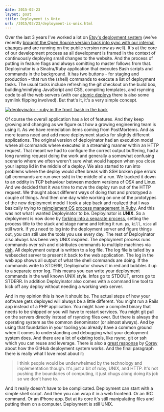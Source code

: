 ```yaml
---
date: 2015-02-23
layout: post
title: Deployment is Unix
url: /2015/02/23/deployment-is-unix.html
---
```


Over the last 3 years I've worked a lot on [Etsy's deployment
system][deployinator] (we've recently [brought the Open Source version back
into sync with our internal changes][deployinator_post] and are running on the
public version now as well). It's at the core of our development process as
all development is framed in the context of continuously deploying small
changes to the website. And the process of putting in feature flags and always
comitting to master follows from that. Deployinator is a Sinatra/Ruby
application that executes Bash scripts and commands in the background. It has
two buttons - for staging and production - that run the (shell) commands to
execute a list of deployment tasks. The usual tasks include refreshing the git
checkout on the build box, building/minifying JavaScript and CSS, compiling
templates, and rsyncing code to all the web servers (with our [atomic
deploys][atomic_deploys] there is also some symlink flipping involved). But
that's it, it's a very simple concept.

[![deployinator - ruby in the front, bash in the
back](/images/deployinator-ruby-bash.png)][talk]

Of course the overall application has a lot of features. And they keep growing
and changing as we figure out how a growing engineering team is using it. As
we have remediation items coming from PostMortems. And as more teams need and
add more deployment stacks for slightly different applications. The original
version of deployinator had an execution model where all commands where
executed in a streaming manner within an HTTP request. That meant we had to
configure the correct output buffering, had a long running request doing the
work and generally a somewhat confusing scenario where we often weren't sure
what would happen when you close your laptop lid in the middle of a deploy. We
also started to run into problems where the deploy would often break with SSH
broken pipe errors (all commands are run over ssh) in the middle of a run. We
tracked it down to an oddity in TCP behaviour between modern versions of OSX
and Linux.  And we decided that it was time to move the deploy run out of the
HTTP request. We thought about different ways of doing that and prototyped a
couple of things. And then one day while working on one of the prototypes of
the new deployment model I took a step back and realized that I was basically
trying to [reimplement OS process management in Ruby][unixtweet]. And this was
not what I wanted Deployinator to be. Deployinator is **UNIX**. So a
deployment is now done by [forking into a separate process][fork], setting the
process title to the stack and stage name and letting it run. `ps`, `kill`,
`nice` all still work. If you need to log into the deployment server and
figure things out, you can still use the tools you use every day. The rest of
Deployinator also always has been very UNIX inspired. The deployment process
runs commands over ssh and distributes commands to multiple machines via
[dsh][dsh]. All deployment output is written to a log file. The log file is
tailed by a websocket server to present it back to the web application. The
log in the web app shows all output of what the shell commands are doing. If
the commands write to STDERR, Deployinator shows it in red and bubbles it up
to a separate error log. This means you can write your deployment commands in
the well known UNIX style. Infos go to STDOUT, errors go to STDERR. In
addition Deployinator also comes with a command line tool to kick off any
deploy without needing a working web server.

And in my opinion this is how it should be. The actual steps of how your
software gets deployed will always be a little different. You might run a
Rails app instead of a PHP application. You might have a compiled binary that
needs to be shipped or you will have to restart services. You might git pull
on the servers directly instead of rsyncing files over. But there is always
the operating system as the common denominator (or almost always). And by
using that foundation in your tooling you already have a common ground when it
comes to understanding and debugging what your deployment system does. And
there are a lot of existing tools, like rsync, git or ssh which you can reuse
and leverage. There is also a [great response][gh_deploy] by [Corey][corey]
about how the GitHub deployment system works. And the final paragraph there
is really what I love most about it:

> I think people would be underwhelmed by the technology and implementation though. It's just a bit of ruby, UNIX, and HTTP. It's not pushing the boundaries of computing, it just chugs along doing its job so we don't have to.

And it really doesn't have to be complicated. Deployment can start with a
simple shell script. And then you can wrap it in a web frontend. Or an IRC
command.  Or an iPhone app. But at its core it's still manipulating files and
putting them on a computer. Deployment is still UNIX.


[deployinator_post]: https://codeascraft.com/2015/02/20/re-introducing-deployinator-now-as-a-gem/
[deployinator]: https://github.com/etsy/deployinator
[talk]: https://speakerdeck.com/mrtazz/the-road-to-success-is-paved-with-small-improvements?slide=68
[atomic_deploys]: https://codeascraft.com/2013/07/01/atomic-deploys-at-etsy/
[fork]: https://github.com/etsy/deployinator/blob/master/lib/deployinator/app.rb#L183
[unixtweet]: https://twitter.com/mrtazz/statuses/380547968174415872
[gh_deploy]: https://gist.github.com/atmos/6631554
[corey]: https://twitter.com/atmos
[dsh]: https://www.netfort.gr.jp/~dancer/software/dsh.html.en
